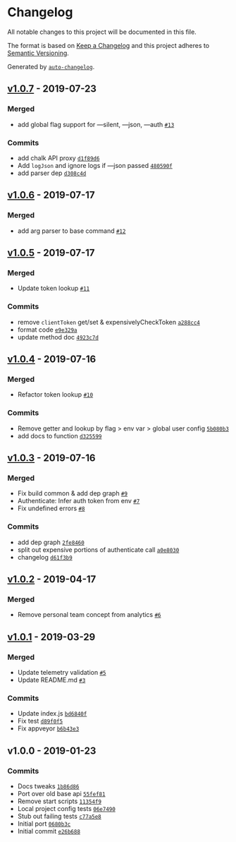 # Changelog

All notable changes to this project will be documented in this file.

The format is based on [Keep a Changelog](http://keepachangelog.com/en/1.0.0/)
and this project adheres to [Semantic Versioning](http://semver.org/spec/v2.0.0.html).

Generated by [`auto-changelog`](https://github.com/CookPete/auto-changelog).

## [v1.0.7](https://github.com/netlify/cli-utils/compare/v1.0.6...v1.0.7) - 2019-07-23

### Merged

- add global flag support for —silent, —json, —auth [`#13`](https://github.com/netlify/cli-utils/pull/13)

### Commits

- add chalk API proxy [`d1f89d6`](https://github.com/netlify/cli-utils/commit/d1f89d6008dda14857c275582d49ee2906867009)
- Add `logJson` and ignore logs if —json passed [`480590f`](https://github.com/netlify/cli-utils/commit/480590f966b7f807840d5bfbbb521c37f373ea98)
- add parser dep [`d308c4d`](https://github.com/netlify/cli-utils/commit/d308c4da351ca378a3335082d49eeb69f367dd74)

## [v1.0.6](https://github.com/netlify/cli-utils/compare/v1.0.5...v1.0.6) - 2019-07-17

### Merged

- add arg parser to base command [`#12`](https://github.com/netlify/cli-utils/pull/12)

## [v1.0.5](https://github.com/netlify/cli-utils/compare/v1.0.4...v1.0.5) - 2019-07-17

### Merged

- Update token lookup [`#11`](https://github.com/netlify/cli-utils/pull/11)

### Commits

- remove `clientToken` get/set & expensivelyCheckToken [`a288cc4`](https://github.com/netlify/cli-utils/commit/a288cc4624d25592dbc7fd96bbfe1b46f5f81e0b)
- format code [`e9e329a`](https://github.com/netlify/cli-utils/commit/e9e329af2196f0da7e29238ac85a525a00cee69f)
- update method doc [`4923c7d`](https://github.com/netlify/cli-utils/commit/4923c7db910e0788bc34d56050be34b29e21b3ec)

## [v1.0.4](https://github.com/netlify/cli-utils/compare/v1.0.3...v1.0.4) - 2019-07-16

### Merged

- Refactor token lookup [`#10`](https://github.com/netlify/cli-utils/pull/10)

### Commits

- Remove getter and lookup by flag > env var > global user config [`5b080b3`](https://github.com/netlify/cli-utils/commit/5b080b37082978336533d7adfcc37878d7e73cce)
- add docs to function [`d325599`](https://github.com/netlify/cli-utils/commit/d3255992c2876b3f27bf894b4e51dbdd86381b38)

## [v1.0.3](https://github.com/netlify/cli-utils/compare/v1.0.2...v1.0.3) - 2019-07-16

### Merged

- Fix build common & add dep graph [`#9`](https://github.com/netlify/cli-utils/pull/9)
- Authenticate: Infer auth token from env [`#7`](https://github.com/netlify/cli-utils/pull/7)
- Fix undefined errors [`#8`](https://github.com/netlify/cli-utils/pull/8)

### Commits

- add dep graph [`2fe8460`](https://github.com/netlify/cli-utils/commit/2fe84604a14c5674a12bd1a6c42cdfe8319024d9)
- split out expensive portions of authenticate call [`a0e8030`](https://github.com/netlify/cli-utils/commit/a0e80304fdc7cad75d8c1075878388e1924423cb)
- changelog [`d61f3b9`](https://github.com/netlify/cli-utils/commit/d61f3b9537eee9a6c8d70a68c5f1480fe134b06b)

## [v1.0.2](https://github.com/netlify/cli-utils/compare/v1.0.1...v1.0.2) - 2019-04-17

### Merged

- Remove personal team concept from analytics [`#6`](https://github.com/netlify/cli-utils/pull/6)

## [v1.0.1](https://github.com/netlify/cli-utils/compare/v1.0.0...v1.0.1) - 2019-03-29

### Merged

- Update telemetry validation [`#5`](https://github.com/netlify/cli-utils/pull/5)
- Update README.md [`#3`](https://github.com/netlify/cli-utils/pull/3)

### Commits

- Update index.js [`bd6840f`](https://github.com/netlify/cli-utils/commit/bd6840f9e4716219d5b34f3c9498375d7aea7632)
- Fix test [`d89f0f5`](https://github.com/netlify/cli-utils/commit/d89f0f591c046278de47ac15e5d5453a954aa1ac)
- Fix appveyor [`b6b43e3`](https://github.com/netlify/cli-utils/commit/b6b43e37e9397c0828fce388fa9a7186bd6c4f91)

## v1.0.0 - 2019-01-23

### Commits

- Docs tweaks [`1b86d86`](https://github.com/netlify/cli-utils/commit/1b86d86b24c1fcba369ace5b5ca145abca55df52)
- Port over old base api [`55fef81`](https://github.com/netlify/cli-utils/commit/55fef81b9e2fd0ad2f1aca59c17886cd392d9279)
- Remove start scripts  [`11354f9`](https://github.com/netlify/cli-utils/commit/11354f9a3211c9c6c82e7de5dd4235c9dd04065e)
- Local project config tests [`06e7490`](https://github.com/netlify/cli-utils/commit/06e7490b7e1677059849f17da9aa5ed8b748341b)
- Stub out failing tests [`c77a5e8`](https://github.com/netlify/cli-utils/commit/c77a5e8142ef482c862c9fec86061977b05a4624)
- Initial port [`0680b3c`](https://github.com/netlify/cli-utils/commit/0680b3ca532a898450ec633aac413b4f1b5594ae)
- Initial commit [`e26b688`](https://github.com/netlify/cli-utils/commit/e26b6889aa2b37a2367a989e61dc337010627c19)
